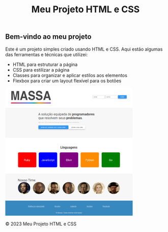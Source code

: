 <html>
<body>
    <header>
        <h1>Meu Projeto HTML e CSS</h1>
    </header>
    <div class="container">
        <h2>Bem-vindo ao meu projeto</h2>
        <p>Este é um projeto simples criado usando HTML e CSS. Aqui estão algumas das ferramentas e técnicas que utilizei:</p>
        <ul>
            <li>HTML para estruturar a página</li>
            <li>CSS para estilizar a página</li>
            <li>Classes para organizar e aplicar estilos aos elementos</li>
            <li>Flexbox para criar um layout flexível para os botões</li>
        </ul>
    </div>
    <div class="imagem"> <img src="massa/images/Projeto.png" height="400" width="400" alt="#"></div>
    <footer>
        <p>&copy; 2023 Meu Projeto HTML e CSS</p>
    </footer>
</body>
</html>
